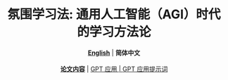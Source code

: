 <h1 align="center">氛围学习法: 通用人工智能（AGI）时代的学习方法论</h1>
<div align="center">
  <a href="./README.md"><strong>English</strong></a> | <strong>简体中文</strong>
  <br/>
  <br/>
  <a href="./vibe-learning_zh_CN.md"><strong>论文内容</strong></a> | <a href="https://chatgpt.com/g/g-67f0e2a0fd1c8191adbc37d924f8986c-fen-wei-xue-xi-fa">GPT 应用</> | <a href="./gpt-app-instruction_zh_CN.md">GPT 应用提示词</>
</div>